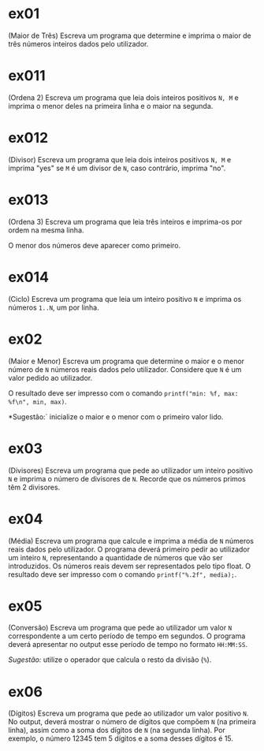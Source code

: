 # ex01

(Maior de Três) Escreva um programa que determine e imprima o maior de três números inteiros dados pelo utilizador.

# ex011

(Ordena 2) Escreva um programa que leia dois inteiros positivos `N, M` e imprima o menor deles
na primeira linha e o maior na segunda.

# ex012

(Divisor) Escreva um programa que leia dois inteiros positivos `N, M` e imprima "yes"
se `M` é um divisor de `N`, caso contrário, imprima "no".

# ex013

(Ordena 3) Escreva um programa que leia três inteiros e imprima-os por ordem na mesma linha.

O menor dos números deve aparecer como primeiro.

# ex014

(Ciclo) Escreva um programa que leia um inteiro positivo `N` e imprima os números `1..N`, um por linha.

# ex02

(Maior e Menor) Escreva um programa que determine o maior e o menor número de `N` números reais dados pelo utilizador. Considere que `N` é um valor pedido ao utilizador.

O resultado deve ser impresso com o comando `printf("min: %f, max: %f\n", min, max)`.

*Sugestão:` inicialize o maior e o menor com o primeiro valor lido.

# ex03

(Divisores) Escreva um programa que pede ao utilizador um inteiro positivo `N` e imprima o número de divisores de `N`. Recorde que os números primos têm 2 divisores.

# ex04

(Média) Escreva um programa que calcule e imprima a média de `N` números reais dados pelo
utilizador.  O programa deverá primeiro pedir ao utilizador um inteiro `N`, representando
a quantidade de números que vão ser introduzidos. Os números reais devem ser representados
pelo tipo float. O resultado deve ser impresso com o comando `printf("%.2f", media);`.

# ex05

(Conversão) Escreva um programa que pede ao utilizador um valor `N` correspondente a um certo período de tempo em segundos. O programa deverá apresentar no output esse período de tempo no formato `HH:MM:SS`.

*Sugestão:* utilize o operador que calcula o resto da divisão (`%`).

# ex06

(Dígitos) Escreva um programa que  pede ao utilizador um valor positivo `N`. No output, deverá mostrar o número de dígitos que compõem `N` (na primeira linha), assim como a soma dos dígitos de `N` (na segunda linha). Por exemplo, o número 12345 tem 5 dígitos e a soma desses dígitos é 15.